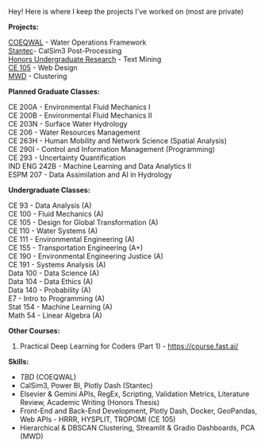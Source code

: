 Hey! Here is where I keep the projects I've worked on (most are private)

**Projects:**  

[COEQWAL](https://github.com/isabellegoebel/coeqwal) - Water Operations Framework   
[Stantec](https://github.com/isabellegoebel/stantec)- CalSim3 Post-Processing   
[Honors Undergraduate Research](https://github.com/isabellegoebel/iatbr-open-science) - Text Mining   
[CE 105](https://huggingface.co/spaces/isabellegoebel/CE105) - Web Design   
[MWD](https://github.com/isabellegoebel/mwd) - Clustering    

**Planned Graduate Classes:**  

CE 200A - Environmental Fluid Mechanics I   
CE 200B -  Environmental Fluid Mechanics II    
CE 203N -  Surface Water Hydrology  
CE 206 -  Water Resources Management  
CE 263H -  Human Mobility and Network Science (Spatial Analysis)   
CE 290I - Control and Information Management (Programming)  
CE 293 -  Uncertainty Quantification  
IND ENG 242B - Machine Learning and Data Analytics II   
ESPM 207 - Data Assimilation and AI in Hydrology      

**Undergraduate Classes:**  

CE 93 - Data Analysis (A)  
CE 100 - Fluid Mechanics (A)  
CE 105 - Design for Global Transformation (A)     
CE 110 - Water Systems (A)  
CE 111 - Environmental Engineering (A)  
CE 155 - Transportation Engineering (A+)  
CE 190  - Environmental Engineering Justice (A)  
CE 191 - Systems Analysis (A)   
Data 100 - Data Science (A)    
Data 104 - Data Ethics (A)  
Data 140 - Probability (A)   
E7 - Intro to Programming (A)  
Stat 154 - Machine Learning (A)   
Math 54 - Linear Algebra (A)   

**Other Courses:**  
1. Practical Deep Learning for Coders (Part 1) - https://course.fast.ai/    

**Skills:**  
- *TBD* (COEQWAL)
- CalSim3, Power BI, Plotly Dash (Stantec)   
- Elsevier & Gemini APIs, RegEx, Scripting, Validation Metrics, Literature Review, Academic Writing (Honors Thesis)
- Front-End and Back-End Development, Plotly Dash, Docker, GeoPandas, Web APIs - HRRR, HYSPLIT, TROPOMI (CE 105)
- Hierarchical & DBSCAN Clustering, Streamlit & Gradio Dashboards, PCA (MWD)   
